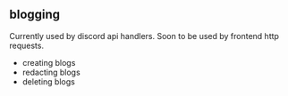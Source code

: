 
## blogging 

Currently used by discord api handlers. 
Soon to be used by frontend http requests.
- creating blogs
- redacting blogs 
- deleting blogs 

